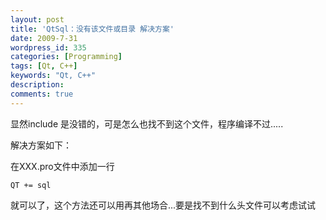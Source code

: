 ```yaml
---
layout: post
title: 'QtSql：没有该文件或目录 解决方案'
date: 2009-7-31
wordpress_id: 335
categories: [Programming]
tags: [Qt, C++]
keywords: "Qt, C++"
description: 
comments: true
---
```

显然include <QtSql>是没错的，可是怎么也找不到这个文件，程序编译不过.....

解决方案如下：

在XXX.pro文件中添加一行

```
QT += sql
```
就可以了，这个方法还可以用再其他场合...要是找不到什么头文件可以考虑试试
